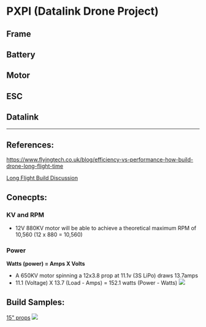 # PXPI (Datalink Drone Project)

## Frame

## Battery

## Motor

## ESC

## Datalink


---
## References:
https://www.flyingtech.co.uk/blog/efficiency-vs-performance-how-build-drone-long-flight-time

[Long Flight Build Discussion](https://www.rcgroups.com/forums/showpost.php?s=897f63b3dd754078d8a1c6187eae1ed4&p=36886807&postcount=9)


## Conecpts:

### KV and RPM
- 12V 880KV motor will be able to achieve a theoretical maximum RPM of 10,560 (12 x 880 = 10,560)

### Power
**Watts (power) = Amps X Volts**
- A 650KV motor spinning a 12x3.8 prop at 11.1v (3S LiPo) draws 13.7amps
- 11.1 (Voltage) X 13.7 (Load - Amps) = 152.1 watts (Power - Watts)
![](https://www.flyingtech.co.uk/sites/default/files/blogimages/650kv.jpg)


## Build Samples:
[15" props](https://www.der-frickler.net/modellbau/planes/tragfalter)
![](https://www.der-frickler.net/_media/modellbau/planes/tragfalter/tragfalter_022.jpg)
